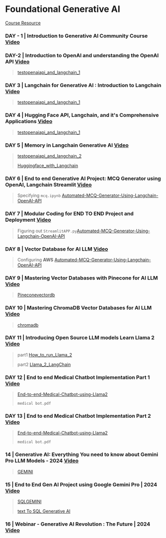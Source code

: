 # Foundational Generative AI

[Course Resource](https://ineuron.ai/course/generative-ai-community-edition)


### DAY - 1 | Introduction to Generative AI Community Course [Video](https://www.youtube.com/watch?v=ajWheP8ZD70)

### DAY-2 | Introduction to OpenAI and understanding the OpenAI API [Video](https://www.youtube.com/watch?v=XLgk25QrAOk)
> [testopenaiapi_and_langchain_1](https://github.com/henrykohl/Machine-Learning-demo-repo/blob/master/NaturalLanguage/genai-ineuron/testopenaiapi_and_langchain_1.ipynb)

### DAY 3 | Langchain for Generative AI : Introduction to Langchain [Video](https://www.youtube.com/watch?v=UfdW5GvOjoA)
> [testopenaiapi_and_langchain_1](https://github.com/henrykohl/Machine-Learning-demo-repo/blob/master/NaturalLanguage/genai-ineuron/testopenaiapi_and_langchain_1.ipynb)

### DAY 4 | Hugging Face API, Langchain, and it's Comprehensive Applications [Video](https://www.youtube.com/watch?v=OSR9YUTGcFk)
> [testopenaiapi_and_langchain_1](https://github.com/henrykohl/Machine-Learning-demo-repo/blob/master/NaturalLanguage/genai-ineuron/testopenaiapi_and_langchain_1.ipynb)

### DAY 5 | Memory in Langchain Generative AI [Video](https://www.youtube.com/watch?v=zDXvVs3UE_4)
> [testopenaiapi_and_langchain_2](https://github.com/henrykohl/Machine-Learning-demo-repo/blob/master/NaturalLanguage/genai-ineuron/testopenaiapi_and_langchain_2.ipynb)
>
> [Huggingface_with_Langchain](https://github.com/henrykohl/Machine-Learning-demo-repo/blob/master/NaturalLanguage/genai-ineuron/Huggingface_with_Langchain.ipynb)

### DAY 6 | End to end Generative AI Project: MCQ Generator using OpenAI, Langchain Streamlit [Video](https://www.youtube.com/watch?v=bsfobtZJCik)
> Specifying `mcq.ipynb` [Automated-MCQ-Generator-Using-Langchain-OpenAI-API](https://github.com/henrykohl/mcqgen)

### DAY 7 | Modular Coding for END TO END Project and Deployment [Video](https://www.youtube.com/watch?v=KbMCGd_dHvM)
> Figuring out `StreamlitAPP.py`[Automated-MCQ-Generator-Using-Langchain-OpenAI-API](https://github.com/henrykohl/mcqgen)

### DAY 8 | Vector Database for AI LLM [Video](https://www.youtube.com/watch?v=f0EcGl9O_Wg)
> Configuring **AWS** [Automated-MCQ-Generator-Using-Langchain-OpenAI-API](https://github.com/henrykohl/mcqgen)

### DAY 9 | Mastering Vector Databases with Pinecone for AI LLM [Video](https://www.youtube.com/watch?v=56JSsEbMQVA)
> [Pineconevectordb](https://github.com/henrykohl/Machine-Learning-demo-repo/blob/master/NaturalLanguage/genai-ineuron/Pineconevectordb.ipynb)

### DAY 10 | Mastering ChromaDB Vector Databases for AI LLM [Video](https://www.youtube.com/watch?v=HjvYsUL8NZQ)
> [chromadb](https://github.com/henrykohl/Machine-Learning-demo-repo/blob/master/NaturalLanguage/genai-ineuron/chromadb.ipynb)


### DAY 11 | Introducing Open Source LLM models Learn Llama 2 [Video](https://www.youtube.com/watch?v=jo-O4EbxZf8)
> part1 [How_to_run_Llama_2](https://github.com/henrykohl/Machine-Learning-demo-repo/blob/master/NaturalLanguage/genai-ineuron/How_to_run_Llama_2.ipynb)
>
> part2 [Llama_2_LangChain](https://github.com/henrykohl/Machine-Learning-demo-repo/blob/master/NaturalLanguage/genai-ineuron/Llama_2_LangChain.ipynb)

### DAY 12 | End to end Medical Chatbot Implementation Part 1 [Video](https://www.youtube.com/watch?v=Fe5B90R8DTg)
> [End-to-end-Medical-Chatbot-using-Llama2](https://github.com/henrykohl/End-to-end-Medical-Chatbot-using-Llama2)
>
> `medical bot.pdf`

### DAY 13 | End to end Medical Chatbot Implementation Part 2 [Video](https://www.youtube.com/watch?v=7MN888ViS3I)
> [End-to-end-Medical-Chatbot-using-Llama2](https://github.com/henrykohl/End-to-end-Medical-Chatbot-using-Llama2)
>
> `medical bot.pdf`

### 14 | Generative AI: Everything You need to know about Gemini Pro LLM Models - 2024 [Video](https://www.youtube.com/watch?v=JrTZJMU0KK4)
> [GEMINI](https://github.com/henrykohl/GEMINI)

### 15 | End to End Gen AI Project using Google Gemini Pro | 2024 [Video](https://www.youtube.com/watch?v=7uR3JFYOa7s)
> [SQLGEMINI](https://github.com/henrykohl/SQLGEMINI)
>
> [text To SQL Generative AI](https://huggingface.co/spaces/henrykohl/textToSQLGenerativeAI)

### 16 | Webinar - Generative AI Revolution : The Future | 2024 [Video](https://www.youtube.com/watch?v=PoKwTzmrAts)




